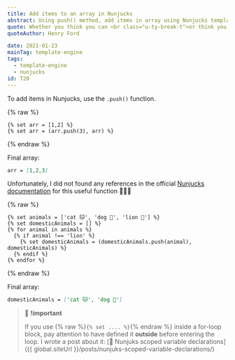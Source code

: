 ```yaml
---
title: Add items to an array in Nunjucks
abstract: Using push() method, add items in array using Nunjucks template engine.
quote: Whether you think you can <br class="u-ty-break-t">or think you can’t, you’re right
quoteAuthor: Henry Ford

date: 2021-01-23
mainTag: template-engine
tags:
  - template-engine
  - nunjucks
id: T20
---
```


To add items in Nunjucks, use the `.push()` function.


{% raw %}
  ```twig
  {% set arr = [1,2] %}
  {% set arr = (arr.push(3), arr) %}
  ```
{% endraw %}

Final array:

```md
arr = [1,2,3]
```

Unfortunately, I did not found any references in the official [Nunjucks documentation](https://mozilla.github.io/nunjucks/templating.html) for this useful function 🤷🏻‍♀️

{% raw %}
  ```twig
  {% set animals = ['cat 🐱', 'dog 🐶', 'lion 🦁'] %}
  {% set domesticAnimals = [] %}
  {% for animal in animals %}
    {% if animal !== 'lion' %}
      {% set domesticAnimals = (domesticAnimals.push(animal), domesticAnimals) %}
    {% endif %}
  {% endfor %}
  ```
{% endraw %}

Final array:

```md
domesticAnimals = ['cat 🐱', 'dog 🐶']
```

> 🧨 **!important**
>
> If you use {% raw %}`{% set .... %}`{% endraw %} inside a for-loop block, pay attention to have defined it **outside** before entering the loop.
> I wrote a post about it: [📒 Nunjuks scoped variable declarations]({{ global.siteUrl }}/posts/nunjuks-scoped-variable-declarations/)
